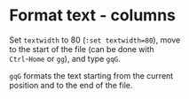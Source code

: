 # Format text - columns

Set `textwidth` to 80 (`:set textwidth=80`), move  
to the start of the file (can be done with  
`Ctrl`-`Home` or `gg`), and type `gqG`.   

`gqG` formats the text starting from the current  
position and to the end of the file.  

